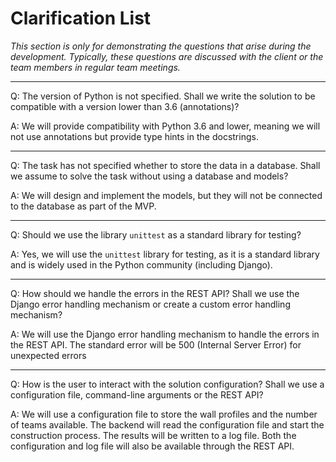 # Clarification List

_This section is only for demonstrating the questions that arise during the
development. Typically, these questions are discussed with the client or the
team members in regular team meetings._ 

---
Q: The version of Python is not specified. Shall we write the solution to be
compatible with a version lower than 3.6 (annotations)?

A: We will provide compatibility with Python 3.6 and lower, meaning we will
not use annotations but provide type hints in the docstrings.

---
Q: The task has not specified whether to store the data in a database.
Shall we assume to solve the task without using a database and models?

A: We will design and implement the models, but they will not be connected to
the database as part of the MVP.

---
Q: Should we use the library `unittest` as a standard library for testing?

A: Yes, we will use the `unittest` library for testing, as it is a standard
library and is widely used in the Python community (including Django).

---
Q: How should we handle the errors in the REST API? Shall we use the Django
error handling mechanism or create a custom error handling mechanism?

A: We will use the Django error handling mechanism to handle the errors in the
REST API. The standard error will be 500 (Internal Server Error) for 
unexpected errors

---
Q: How is the user to interact with the solution configuration? Shall we use
a configuration file, command-line arguments or the REST API?

A: We will use a configuration file to store the wall profiles and the number
of teams available. The backend will read the configuration file and start the 
construction process. The results will be written to a log file. Both the 
configuration and log file will also be available through the REST API.
